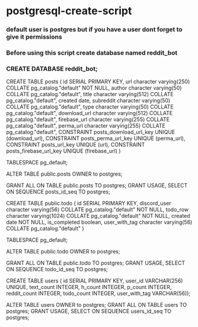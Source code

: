 # postgresql-create-script #
### default user is postgres but if you have a user dont forget to give it permissions
### Before using this script create database named reddit_bot
### CREATE DATABASE reddit_bot;

CREATE TABLE posts ( id SERIAL PRIMARY KEY, url character varying(250) COLLATE pg_catalog."default" NOT NULL, author character varying(50) COLLATE pg_catalog."default", title character varying(512) COLLATE pg_catalog."default", created date, subreddit character varying(50) COLLATE pg_catalog."default", type character varying(50) COLLATE pg_catalog."default", download_url character varying(512) COLLATE pg_catalog."default", firebase_url character varying(255) COLLATE pg_catalog."default", perma_url character varying(255) COLLATE pg_catalog."default", CONSTRAINT posts_download_url_key UNIQUE (download_url), CONSTRAINT posts_perma_url_key UNIQUE (perma_url), CONSTRAINT posts_url_key UNIQUE (url), CONSTRAINT posts_firebase_url_key UNIQUE (firebase_url) )

TABLESPACE pg_default;

ALTER TABLE public.posts OWNER to postgres;

GRANT ALL ON TABLE public.posts TO postgres; GRANT USAGE, SELECT ON SEQUENCE posts_id_seq TO postgres;

CREATE TABLE public.todo ( id SERIAL PRIMARY KEY, discord_user character varying(56) COLLATE pg_catalog."default" NOT NULL, todo_row character varying(1024) COLLATE pg_catalog."default" NOT NULL, created date NOT NULL, is_completed boolean, user_with_tag character varying(56) COLLATE pg_catalog."default" )

TABLESPACE pg_default;

ALTER TABLE public.todo OWNER to postgres;

GRANT ALL ON TABLE public.todo TO postgres; GRANT USAGE, SELECT ON SEQUENCE todo_id_seq TO postgres;

CREATE TABLE users ( id SERIAL PRIMARY KEY, user_id VARCHAR(256) UNIQUE, text_count INTEGER, h_count INTEGER, p_count INTEGER, reddit_count INTEGER, todo_count INTEGER, user_with_tag VARCHAR(56));

ALTER TABLE users OWNER to postgres; GRANT ALL ON TABLE users TO postgres; GRANT USAGE, SELECT ON SEQUENCE users_id_seq TO postgres;

